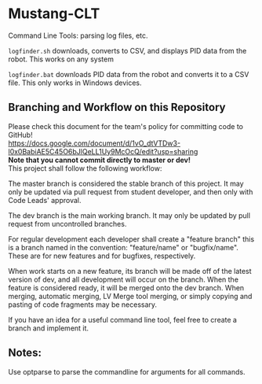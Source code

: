 # Mustang-CLT
Command Line Tools: parsing log files, etc.

`logfinder.sh` downloads, converts to CSV, and displays PID data from the robot. This works on any system

`logfinder.bat` downloads PID data from the robot and converts it to a CSV file. This only works in Windows devices.

## Branching and Workflow on this Repository<br/>
Please check this document for the team's policy for committing code to GitHub!<br/>
https://docs.google.com/document/d/1vO_dtVTDw3-l0x0BabiAE5C45O6bJlQeLL1Uy9McOcQ/edit?usp=sharing <br/>
**Note that you cannot commit directly to master or dev!**<br/>
This project shall follow the following workflow:<br/>

The master branch is considered the stable branch of this project. It may only be updated via pull request from student developer, and then only with Code Leads' approval.<br/>

The dev branch is the main working branch. It may only be updated by pull request from uncontrolled branches.<br/>

For regular development each developer shall create a "feature branch" this is a branch named in the convention: "feature/name" or "bugfix/name". These are for new features and for bugfixes, respectively.<br/>

When work starts on a new feature, its branch will be made off of the latest version of dev, and all development will occur on the branch. When the feature is considered ready, it will be merged onto the dev branch. When merging, automatic merging, LV Merge tool merging, or simply copying and pasting of code fragments may be necessary.

If you have an idea for a useful command line tool, feel free to create a branch and implement it.

## Notes:
Use optparse to parse the commandline for arguments for all commands.

